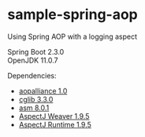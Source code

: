 # sample-spring-aop

Using Spring AOP with a logging aspect


Spring Boot 2.3.0  
OpenJDK 11.0.7  

Dependencies: 
- [aopalliance 1.0](https://mvnrepository.com/artifact/aopalliance/aopalliance/1.0)  
- [cglib 3.3.0](https://mvnrepository.com/artifact/cglib/cglib/3.3.0)  
- [asm 8.0.1](https://mvnrepository.com/artifact/org.ow2.asm/asm/8.0.1)  
- [AspectJ Weaver 1.9.5](https://mvnrepository.com/artifact/org.aspectj/aspectjweaver/1.9.5)  
- [AspectJ Runtime 1.9.5](https://mvnrepository.com/artifact/org.aspectj/aspectjrt/1.9.5)  
